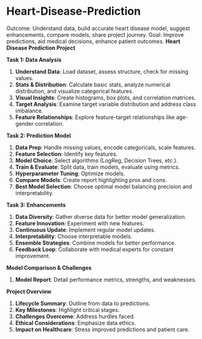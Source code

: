 # Heart-Disease-Prediction
Outcome: Understand data, build accurate heart disease model, suggest enhancements, compare models, share project journey. Goal: Improve predictions, aid medical decisions, enhance patient outcomes.
**Heart Disease Prediction Project**

**Task 1: Data Analysis**

1. **Understand Data**: Load dataset, assess structure, check for missing values.
2. **Stats & Distribution**: Calculate basic stats, analyze numerical distribution, and visualize categorical features.
3. **Visual Insights**: Create histograms, box plots, and correlation matrices.
4. **Target Analysis**: Examine target variable distribution and address class imbalance.
5. **Feature Relationships**: Explore feature-target relationships like age-gender correlation.

**Task 2: Prediction Model**

1. **Data Prep**: Handle missing values, encode categoricals, scale features.
2. **Feature Selection**: Identify key features.
3. **Model Choice**: Select algorithms (LogReg, Decision Trees, etc.).
4. **Train & Evaluate**: Split data, train models, evaluate using metrics.
5. **Hyperparameter Tuning**: Optimize models.
6. **Compare Models**: Create report highlighting pros and cons.
7. **Best Model Selection**: Choose optimal model balancing precision and interpretability.

**Task 3: Enhancements**

1. **Data Diversity**: Gather diverse data for better model generalization.
2. **Feature Innovation**: Experiment with new features.
3. **Continuous Update**: Implement regular model updates.
4. **Interpretability**: Choose interpretable models.
5. **Ensemble Strategies**: Combine models for better performance.
6. **Feedback Loop**: Collaborate with medical experts for constant improvement.

**Model Comparison & Challenges**

1. **Model Report**: Detail performance metrics, strengths, and weaknesses.

**Project Overview**

1. **Lifecycle Summary**: Outline from data to predictions.
2. **Key Milestones**: Highlight critical stages.
3. **Challenges Overcome**: Address hurdles faced.
4. **Ethical Considerations**: Emphasize data ethics.
5. **Impact on Healthcare**: Stress improved predictions and patient care.
